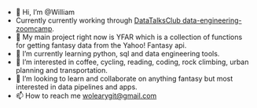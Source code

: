 - 👋 Hi, I’m @William
- Currently currently working through [DataTalksClub data-engineering-zoomcamp](https://github.com/DataTalksClub/data-engineering-zoomcamp).
- :notebook_with_decorative_cover: My main project right now is YFAR which is a collection of functions for getting fantasy data from the Yahoo! Fantasy api.
-  🌱 I’m currently learning python, sql and data engineering tools.
- 👀 I’m interested in coffee, cycling, reading, coding, rock climbing, urban planning and transportation.
- 💞️ I’m looking to learn and collaborate on anything fantasy but most interested in data pipelines and apps.
- 📫 How to reach me wolearygit@gmail.com

<!---
macraesdirtysocks/macraesdirtysocks is a ✨ special ✨ repository because its `README.md` (this file) appears on your GitHub profile.
You can click the Preview link to take a look at your changes.
--->
